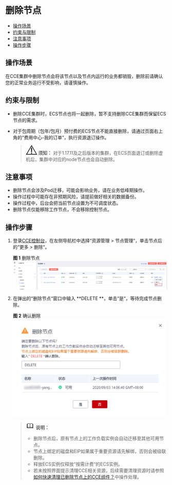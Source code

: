 # 删除节点<a name="cce_01_0186"></a>

-   [操作场景](#section748912450371)
-   [约束与限制](#section1999130951)
-   [注意事项](#section83421713122615)
-   [操作步骤](#section727210277269)

## 操作场景<a name="section748912450371"></a>

在CCE集群中删除节点会将该节点以及节点内运行的业务都销毁，删除前请确认您的正常业务运行不受影响，请谨慎操作。

## 约束与限制<a name="section1999130951"></a>

-   删除CCE集群时，ECS节点也将一起删除，暂不支持删除CCE集群而保留ECS节点的需求。
-   对于包周期（包年/包月）预付费的ECS节点不能直接删除，请通过页面右上角的“费用中心-我的订单”，执行资源退订操作。

    >![](public_sys-resources/icon-notice.gif) **须知：** 
    >对于1.17.11及之后版本的集群，在ECS页面退订或删除虚机后，集群中对应的node节点也会自动删除。


## 注意事项<a name="section83421713122615"></a>

-   删除节点会涉及Pod迁移，可能会影响业务，请在业务低峰期操作。
-   操作过程中可能存在非预期风险，请提前做好相关的数据备份。
-   操作过程中，后台会把当前节点设置为不可调度状态。
-   删除节点仅能移除工作节点，不会移除控制节点。

## 操作步骤<a name="section727210277269"></a>

1.  登录[CCE控制台](https://console.huaweicloud.com/cce2.0/?utm_source=helpcenter)，在左侧导航栏中选择“资源管理 \> 节点管理“，单击节点后的“更多 \> 删除“。

    **图 1**  删除节点<a name="fig11430133319362"></a>  
    ![](figures/删除节点.png "删除节点")

2.  在弹出的“删除节点“窗口中输入  **DELETE **，单击“是“，等待完成节点删除。

    **图 2**  确认删除<a name="fig15863174982118"></a>  
    ![](figures/确认删除.png "确认删除")

    >![](public_sys-resources/icon-note.gif) **说明：** 
    >-   删除节点后，原有节点上的工作负载实例会自动迁移至其他可用节点。
    >-   节点上绑定的磁盘和EIP如果属于重要资源请先解绑，否则会被级联删除。
    >-   释放ECS实例仅释放“按需计费“的ECS实例。
    >-   若未按照界面提示清理CCE相关资源，后续需要清理资源时请参照[如何快速清理已删除节点上的CCE组件？](https://support.huaweicloud.com/bestpractice-cce/cce_bestpractice_00008.html)中操作处理。


